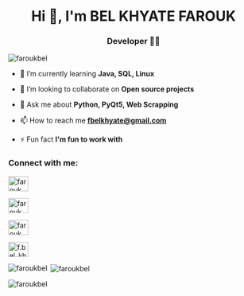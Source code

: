 <h1 align="center">Hi 👋, I'm BEL KHYATE FAROUK</h1>
<h3 align="center">Developer 👩‍💻</h3>

<p align="left"> <img src="https://komarev.com/ghpvc/?username=faroukbel&label=Profile%20views&color=0e75b6&style=flat" alt="faroukbel" /> </p>

- 🌱 I’m currently learning **Java, SQL, Linux**

- 👯 I’m looking to collaborate on **Open source projects**

- 💬 Ask me about **Python, PyQt5, Web Scrapping**

- 📫 How to reach me **fbelkhyate@gmail.com**

- ⚡ Fun fact **I'm fun to work with**

<h3 align="left">Connect with me:</h3>
<p align="left">
<a href="https://linkedin.com/in/farouk belkhyate" target="blank"><img align="center" src="https://raw.githubusercontent.com/rahuldkjain/github-profile-readme-generator/master/src/images/icons/Social/linked-in-alt.svg" alt="farouk belkhyate" height="30" width="40" /></a>
  
<a href="https://stackoverflow.com/users/farouk belkhyate" target="blank"><img align="center" src="https://raw.githubusercontent.com/rahuldkjain/github-profile-readme-generator/master/src/images/icons/Social/stack-overflow.svg" alt="farouk belkhyate" height="30" width="40" /></a>
  
<a href="https://fb.com/farouk.belkayat.7" target="blank"><img align="center" src="https://raw.githubusercontent.com/rahuldkjain/github-profile-readme-generator/master/src/images/icons/Social/facebook.svg" alt="farouk belkhyate" height="30" width="40" /></a>
  
<a href="https://instagram.com/f.bel_khyate" target="blank"><img align="center" src="https://raw.githubusercontent.com/rahuldkjain/github-profile-readme-generator/master/src/images/icons/Social/instagram.svg" alt="f.bel_khyate" height="30" width="40" /></a>

<p><img align="left" src="https://github-readme-stats.vercel.app/api/top-langs?username=faroukbel&show_icons=true&theme=dark&locale=en&layout=compact" alt="faroukbel" /></p>

<p>&nbsp;<img align="center" src="https://github-readme-stats.vercel.app/api?username=faroukbel&show_icons=true&theme=dark&locale=en" alt="faroukbel" /></p>

<p><img align="center" src="https://github-readme-streak-stats.herokuapp.com/?user=faroukbel&theme=dark" alt="faroukbel" /></p>

